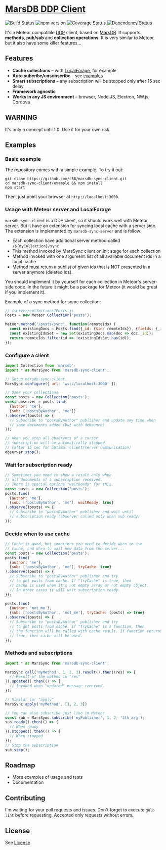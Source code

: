 [MarsDB DDP Client](https://github.com/c58/marsdb-sync-client)
=========

[![Build Status](https://travis-ci.org/c58/marsdb-sync-client.svg?branch=master)](https://travis-ci.org/c58/marsdb-sync-client)
[![npm version](https://badge.fury.io/js/marsdb-sync-client.svg)](https://www.npmjs.com/package/marsdb-sync-client)
[![Coverage Status](https://coveralls.io/repos/c58/marsdb-sync-client/badge.svg?branch=master&service=github)](https://coveralls.io/github/c58/marsdb-sync-client?branch=master)
[![Dependency Status](https://david-dm.org/c58/marsdb-sync-client.svg)](https://david-dm.org/c58/marsdb-sync-client)

It's a Meteor compatible [DDP](https://github.com/meteor/meteor/blob/devel/packages/ddp/DDP.md) client, based on [MarsDB](https://github.com/c58/marsdb). It supports **methods**, **pub/sub** and **collection operations**. It is very similar to Meteor, but it also have some killer features...

## Features

* **Cache collections** – with [LocalForage](https://github.com/c58/marsdb-localforage), for example
* **Auto subcribe/unsubscribe** - see [examples](https://github.com/c58/marsdb-sync-client#examples)
* **Smart subscriptions** – any subscription will be stopped only after 15 sec delay.
* **Framework agnostic**
* **Works in any JS environment** – browser, Node.JS, Electron, NW.js, Cordova

## WARNING

It's only a concept until 1.0. Use it for your own risk.

## Examples

### Basic example
The repository comes with a simple example. To try it out:

```
git clone https://github.com/c58/marsdb-sync-client.git
cd marsdb-sync-client/example && npm install
npm start
```

Then, just point your browser at `http://localhost:3000`.

### Usage with Meteor server and LocalForage
`marsdb-sync-client` is a DDP client, so it should work well with Meteor server.
But it have an extension for syncing local cache with a server side. The extension is
implemented by `marsdb-sync-server` and is follow:

  * Each collection have additional server method called `/${myCollection}/sync`
  * This method invoked by MarsSync client on init stage for each collection
  * Method invoked with one argument: list of all available document ids in a local cache
  * Method must return a sublist of given ids that is NOT presented in a server anymore (deleted ids).

You should implement it by yourself for each collection in Meteor's server-side code.
In the future it might be a package for Meteor (it would be great if you implement it).

Example of a sync method for some collection:

```javascript
// /server/collections/Posts.js
Posts = new Meteor.Collection('posts');

Meteor.method('/posts/sync', function(remoteIds) {
  const existingDocs = Posts.find({_id: {$in: remoteIds}}, {fields: {_id: 1}}).fetch();
  const existingIdsSet = new Set(existingDocs.map(doc => doc._id));
  return remoteIds.filter(id => !existingIdsSet.has(id));
});
```

### Configure a client
```javascript
import Collection from 'marsdb';
import * as MarsSync from 'marsdb-sync-client';

// Setup marsdb-sync-client
MarsSync.configure({ url: 'ws://localhost:3000' });

// User your collections
const posts = new Collection('posts');
const observer = posts.find(
  {author: 'me'},
  {sub: ['postsByAuthor', 'me']}
).observe((posts) => {
  // Subscribe to "postsByAuthor" publisher and update any time when
  // some documents added (but with debounce)
});

// When you stop all observers of a cursor
// subscription will be automatically stopped
// (after 15 sec for optimal client/server communication)
observer.stop();
```

### Wait for subscription ready
```javascript
// Sometimes you need to show a result only when
// all documents of a subscription received.
// There is special options "waitReady" for this.
const posts = new Collection('posts');
posts.find(
  {author: 'me'},
  {sub: ['postsByAuthor', 'me'], waitReady: true}
).observe((posts) => {
  // Subscribe to "postsByAuthor" publisher and wait until
  // subscription ready (observer called only when sub ready)
});
```

### Decide when to use cache
```javascript
// Cache is good, but sometimes you need to decide when to use
// cache, and when to wait new data from the server...
const posts = new Collection('posts');
posts.find(
  {author: 'me'},
  {sub: ['postsByAuthor', 'me'], tryCache: true}
).observe((posts) => {
  // Subscribe to "postsByAuthor" publisher and try
  // to get posts from cache. If "tryCache" is true, then
  // cache is used when it's not empty array or not empty object.
  // In other cases it will wait subscription ready.
});

posts.find(
  {author: 'not_me'},
  {sub: ['postsByAuthor', 'not_me'], tryCache: (posts) => true}
).observe((posts) => {
  // Subscribe to "postsByAuthor" publisher and try
  // to get posts from cache. If "tryCache" is a function, then
  // the function will be called with cache result. If function returns
  // true, then cache will be used.
});
```

### Methods and subscriptions
```javascript
import * as MarsSync from 'marsdb-sync-client';

MarsSync.call('myMethod', 1, 2, 3).result().then((res) => {
  // Result of the method in "res"
}).updated().then(() => {
  // Invoked when "updated" message received.
});

// Similar for "apply"
MarsSync.apply('myMethod', [1, 2, 3])

// You can also subscribe just like in Meteor
const sub = MarsSync.subscribe('myPublisher', 1, 2, '3th arg');
sub.ready().then(() => {
  // When ready
}).stopped().then(() => {
  // When stopped
});
// Stop the subscription
sub.stop();
```

## Roadmap
* More examples of usage and tests
* Documentation

## Contributing
I'm waiting for your pull requests and issues.
Don't forget to execute `gulp lint` before requesting. Accepted only requests without errors.

## License
See [License](LICENSE)
